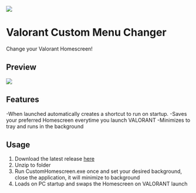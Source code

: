 ![](https://i.imgur.com/tt0uytK.png)

# Valorant Custom Menu Changer

Change your Valorant Homescreen!


## Preview
![](https://i.imgur.com/tq3L8WI.gif)

## Features

-When launched automatically creates a shortcut to run on startup.
-Saves your preferred Homescreen everytime you launch VALORANT
-Minimizes to tray and runs in the background

## Usage

1. Download the latest release [here]()
2. Unzip to folder
3. Run CustomHomescreen.exe once and set your desired background, close the application, it will minimize to background
4. Loads on PC startup and swaps the Homescreen on VALORANT launch



